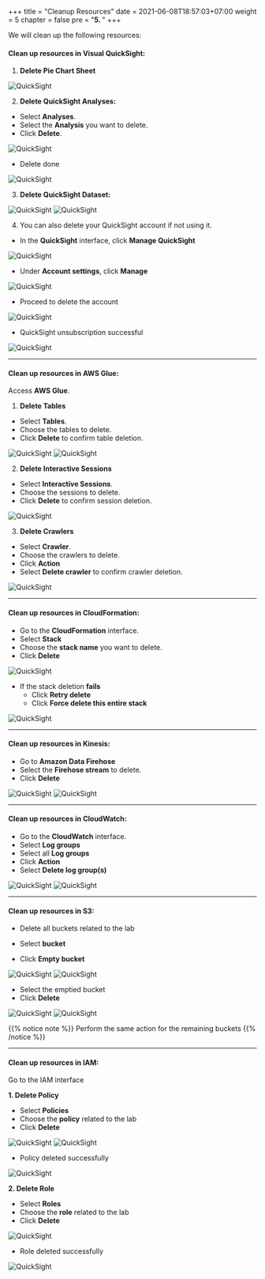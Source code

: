 +++
title = "Cleanup Resources"
date = 2021-06-08T18:57:03+07:00
weight = 5
chapter = false
pre = "<b>5. </b>"
+++

We will clean up the following resources:

#### **Clean up resources in Visual QuickSight**:

1.  **Delete Pie Chart Sheet**

![QuickSight](/images/7/delete_piechart.png?width=90pc)

2. **Delete QuickSight Analyses:**

- Select **Analyses**.
- Select the **Analysis** you want to delete.
- Click **Delete**.

![QuickSight](/images/7/delete_qs_ana.png?width=90pc)

- Delete done

![QuickSight](/images/7/delete_done.png?width=90pc)

3. **Delete QuickSight Dataset:**

![QuickSight](/images/7/delete_dataset.png?width=90pc)
![QuickSight](/images/7/delete_cf_dataset.png?width=90pc)

4. You can also delete your QuickSight account if not using it.

- In the **QuickSight** interface, click **Manage QuickSight**

![QuickSight](/images/6/6.2/manage_quicksight.png?width=90pc)

- Under **Account settings**, click **Manage**

![QuickSight](/images/7/delete_qs_acc.png?width=90pc)

- Proceed to delete the account

![QuickSight](/images/7/delete_acc_form.png?width=90pc)

- QuickSight unsubscription successful

![QuickSight](/images/7/delete_success.png?width=90pc)

---

#### **Clean up resources in AWS Glue**:

Access **AWS Glue**.

1. **Delete Tables**

- Select **Tables**.
- Choose the tables to delete.
- Click **Delete** to confirm table deletion.

![QuickSight](/images/7/delete_tables.png?width=90pc)
![QuickSight](/images/7/cf_delete_table.png?width=90pc)

2. **Delete Interactive Sessions**

- Select **Interactive Sessions**.
- Choose the sessions to delete.
- Click **Delete** to confirm session deletion.

![QuickSight](/images/7/delete_session.png?width=90pc)

3. **Delete Crawlers**

- Select **Crawler**.
- Choose the crawlers to delete.
- Click **Action**
- Select **Delete crawler** to confirm crawler deletion.

![QuickSight](/images/7/delete_cwl.png?width=90pc)

---

#### **Clean up resources in CloudFormation**:

- Go to the **CloudFormation** interface.
- Select **Stack**
- Choose the **stack name** you want to delete.
- Click **Delete**

![QuickSight](/images/7/delete_cloudform.png?width=90pc)

- If the stack deletion **fails**
  - Click **Retry delete**
  - Click **Force delete this entire stack**

![QuickSight](/images/7/force_delete_stack.png?width=90pc)

---

#### **Clean up resources in Kinesis**:

- Go to **Amazon Data Firehose**
- Select the **Firehose stream** to delete.
- Click **Delete**

![QuickSight](/images/7/delete_firehose.png?width=90pc)
![QuickSight](/images/7/cf_delete_firehose.png?width=90pc)

---

#### **Clean up resources in CloudWatch**:

- Go to the **CloudWatch** interface.
- Select **Log groups**
- Select all **Log groups**
- Click **Action**
- Select **Delete log group(s)**

![QuickSight](/images/7/delete_logs.png?width=90pc)
![QuickSight](/images/7/cf_delete_logs.png?width=90pc)

---

#### **Clean up resources in S3**:

- Delete all buckets related to the lab

- Select **bucket**
- Click **Empty bucket**

![QuickSight](/images/7/empty__bucket.png?width=90pc)
![QuickSight](/images/7/cf_empty_s3.png?width=90pc)

- Select the emptied bucket
- Click **Delete**

![QuickSight](/images/7/delete_s3_bucket.png?width=90pc)
![QuickSight](/images/7/cf_delete_bucket.png?width=90pc)

{{% notice note %}}
Perform the same action for the remaining buckets
{{% /notice %}}

---

#### **Clean up resources in IAM**:

Go to the IAM interface

**1. Delete Policy**

- Select **Policies**
- Choose the **policy** related to the lab
- Click **Delete**

![QuickSight](/images/7/delete_policy.png?width=90pc)
![QuickSight](/images/7/cf_delete_policy.png?width=90pc)

- Policy deleted successfully

![QuickSight](/images/7/delete_policy_success.png?width=90pc)

**2. Delete Role**

- Select **Roles**
- Choose the **role** related to the lab
- Click **Delete**

![QuickSight](/images/7/delete_role.png?width=90pc)

- Role deleted successfully

![QuickSight](/images/7/delete_role_success.png?width=90pc)
